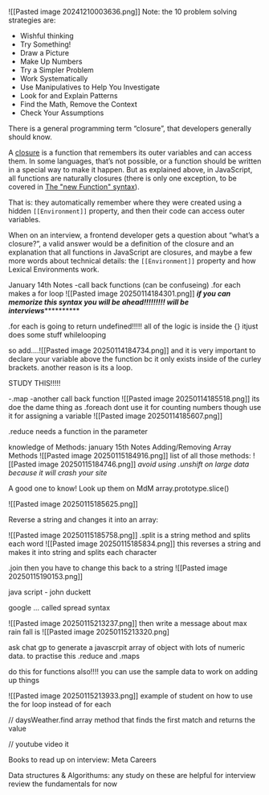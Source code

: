 ![[Pasted image 20241210003636.png]]
Note: the 10 problem solving strategies are:

- Wishful thinking
- Try Something!
- Draw a Picture
- Make Up Numbers
- Try a Simpler Problem
- Work Systematically
- Use Manipulatives to Help You Investigate
- Look for and Explain Patterns
- Find the Math, Remove the Context
- Check Your Assumptions

There is a general programming term “closure”, that developers generally should know.

A [closure](https://en.wikipedia.org/wiki/Closure_(computer_programming)) is a function that remembers its outer variables and can access them. In some languages, that’s not possible, or a function should be written in a special way to make it happen. But as explained above, in JavaScript, all functions are naturally closures (there is only one exception, to be covered in [The "new Function" syntax](https://javascript.info/new-function)).

That is: they automatically remember where they were created using a hidden `[[Environment]]` property, and then their code can access outer variables.

When on an interview, a frontend developer gets a question about “what’s a closure?”, a valid answer would be a definition of the closure and an explanation that all functions in JavaScript are closures, and maybe a few more words about technical details: the `[[Environment]]` property and how Lexical Environments work.

January 14th Notes
-call back functions
(can be confuseing)
.for each makes a for loop
![[Pasted image 20250114184301.png]]
***if you can memorize this syntax you will be ahead!!!!!!!!! will be interviews*************

.for each is going to return undefined!!!!!
all of the logic is inside the {}
itjust does some stuff whilelooping

so add....![[Pasted image 20250114184734.png]]
and it is very important to declare your variable above the function bc it only exists inside of the curley brackets.
another reason is its a loop. 

STUDY THIS!!!!!


-.map
-another call back function
![[Pasted image 20250114185518.png]]
its doe the dame thing as .foreach
dont use it for counting numbers though
use it for assigning a variable
![[Pasted image 20250114185607.png]]


.reduce needs a function in the parameter




knowledge of Methods:
january 15th Notes
Adding/Removing Array Methods
![[Pasted image 20250115184916.png]]
list of all those methods:
![[Pasted image 20250115184746.png]]
 *avoid using .unshift on large data because it will crash your site*


A good one to know!
Look up them on MdM
array.prototype.slice()

![[Pasted image 20250115185625.png]]

Reverse a string and changes it into an array:

![[Pasted image 20250115185758.png]]
.split is a string method and splits each word
![[Pasted image 20250115185834.png]]
this reverses a string and makes it into string and splits each character

.join
then you have to change this back to a string
![[Pasted image 20250115190153.png]]

java script - john duckett


google 
...
called spread syntax

![[Pasted image 20250115213237.png]]
then write a message about max rain fall is ![[Pasted image 20250115213320.png]

ask chat gp to generate a javascrpit array of object with lots of numeric data. to practise this .reduce and .maps

do this for functions also!!!!
you can use the sample data to work on adding up things


![[Pasted image 20250115213933.png]]
example of student on how to use the for loop instead of for each

  

// daysWeather.find array method that finds the first match and returns the value

// youtube video it

Books to read up on interview:
Meta Careers

Data structures & Algorithums:
any study on these are helpful for interview
review the fundamentals for now